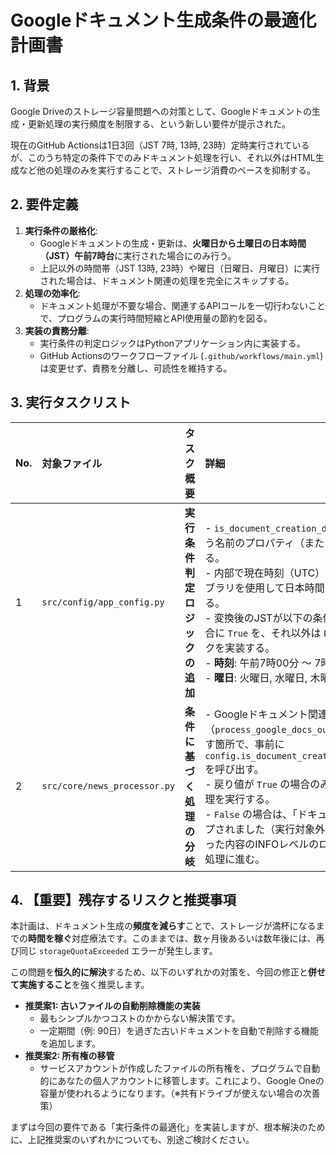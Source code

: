 # Googleドキュメント生成条件の最適化計画書

## 1. 背景

Google Driveのストレージ容量問題への対策として、Googleドキュメントの生成・更新処理の実行頻度を制限する、という新しい要件が提示された。

現在のGitHub Actionsは1日3回（JST 7時, 13時, 23時）定時実行されているが、このうち特定の条件下でのみドキュメント処理を行い、それ以外はHTML生成など他の処理のみを実行することで、ストレージ消費のペースを抑制する。

## 2. 要件定義

1.  **実行条件の厳格化**:
    *   Googleドキュメントの生成・更新は、**火曜日から土曜日の日本時間（JST）午前7時台**に実行された場合にのみ行う。
    *   上記以外の時間帯（JST 13時, 23時）や曜日（日曜日、月曜日）に実行された場合は、ドキュメント関連の処理を完全にスキップする。
2.  **処理の効率化**:
    *   ドキュメント処理が不要な場合、関連するAPIコールを一切行わないことで、プログラムの実行時間短縮とAPI使用量の節約を図る。
3.  **実装の責務分離**:
    *   実行条件の判定ロジックはPythonアプリケーション内に実装する。
    *   GitHub Actionsのワークフローファイル (`.github/workflows/main.yml`) は変更せず、責務を分離し、可読性を維持する。

## 3. 実行タスクリスト

| No. | 対象ファイル | タスク概要 | 詳細 |
| :-- | :--- | :--- | :--- |
| 1 | `src/config/app_config.py` | **実行条件判定ロジックの追加** | - `is_document_creation_day_and_time()` という名前のプロパティ（または関数）を新設する。<br>- 内部で現在時刻（UTC）を取得し、`pytz`ライブラリを使用して日本時間（JST）に変換する。<br>- 変換後のJSTが以下の条件を**すべて**満たす場合に `True` を、それ以外は `False` を返すロジックを実装する。<br>  - **時刻**: 午前7時00分 〜 7時59分<br>  - **曜日**: 火曜日, 水曜日, 木曜日, 金曜日, 土曜日 |
| 2 | `src/core/news_processor.py` | **条件に基づく処理の分岐** | - Googleドキュメント関連の処理（`process_google_docs_output`など）を呼び出す箇所で、事前に `config.is_document_creation_day_and_time()` を呼び出す。<br>- 戻り値が `True` の場合のみ、ドキュメント処理を実行する。<br>- `False` の場合は、「ドキュメント生成はスキップされました（実行対象外の日時です）」といった内容のINFOレベルのログを出力し、後続の処理に進む。 |

## 4. 【重要】残存するリスクと推奨事項

本計画は、ドキュメント生成の**頻度を減らす**ことで、ストレージが満杯になるまでの**時間を稼ぐ**対症療法です。このままでは、数ヶ月後あるいは数年後には、再び同じ `storageQuotaExceeded` エラーが発生します。

この問題を**恒久的に解決**するため、以下のいずれかの対策を、今回の修正と**併せて実施すること**を強く推奨します。

*   **推奨案1: 古いファイルの自動削除機能の実装**
    *   最もシンプルかつコストのかからない解決策です。
    *   一定期間（例: 90日）を過ぎた古いドキュメントを自動で削除する機能を追加します。
*   **推奨案2: 所有権の移管**
    *   サービスアカウントが作成したファイルの所有権を、プログラムで自動的にあなたの個人アカウントに移管します。これにより、Google Oneの容量が使われるようになります。（※共有ドライブが使えない場合の次善策）

まずは今回の要件である「実行条件の最適化」を実装しますが、根本解決のために、上記推奨案のいずれかについても、別途ご検討ください。

